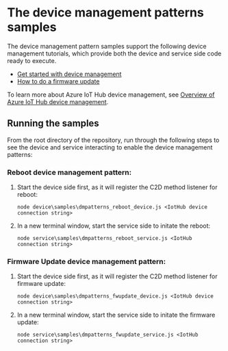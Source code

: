# The device management patterns samples

The device management pattern samples support the following device management tutorials, which provide both the device and service side code ready to execute. 

- [Get started with device management][get-started-dm-doc]
- [How to do a firmware update][fw-update-doc]

To learn more about Azure IoT Hub device management, see [Overview of Azure IoT Hub device management][overview-iot-dm-doc].

## Running the samples

From the root directory of the repository, run through the following steps to see the device and service interacting to enable the device management patterns:

### Reboot device management pattern:

1. Start the device side first, as it will register the C2D method listener for reboot:
    ```
    node device\samples\dmpatterns_reboot_device.js <IotHub device connection string>
    ```

2. In a new terminal window, start the service side to initate the reboot:

    ```
    node service\samples\dmpatterns_reboot_service.js <IotHub connection string>
    ```

### Firmware Update device management pattern:

1. Start the device side first, as it will register the C2D method listener for firmware update:

    ```
    node device\samples\dmpatterns_fwupdate_device.js <IotHub device connection string>
    ```

2. In a new terminal window, start the service side to initate the firmware update:

    ```
    node service\samples\dmpatterns_fwupdate_service.js <IotHub connection string>
    ```

[overview-iot-dm-doc]: https://azure.microsoft.com/en-us/documentation/articles/iot-hub-device-management-overview/
[get-started-dm-doc]: https://azure.microsoft.com/en-us/documentation/articles/iot-hub-device-management-get-started
[fw-update-doc]: https://azure.microsoft.com/en-us/documentation/articles/iot-hub-firmware-update/